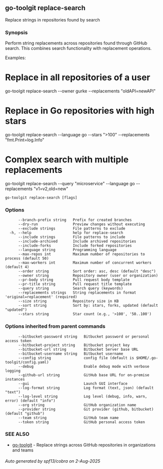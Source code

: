 ## go-toolgit replace-search

Replace strings in repositories found by search

### Synopsis

Perform string replacements across repositories found through GitHub search.
This combines search functionality with replacement operations.

Examples:
  # Replace in all repositories of a user
  go-toolgit replace-search --owner gurke --replacements "oldAPI=newAPI"

  # Replace in Go repositories with high stars
  go-toolgit replace-search --language go --stars ">100" --replacements "fmt.Print=log.Info"

  # Complex search with multiple replacements
  go-toolgit replace-search --query "microservice" --language go --replacements "v1=v2,old=new"

```
go-toolgit replace-search [flags]
```

### Options

```
      --branch-prefix string   Prefix for created branches
      --dry-run                Preview changes without executing
      --exclude strings        File patterns to exclude
  -h, --help                   help for replace-search
      --include strings        File patterns to include
      --include-archived       Include archived repositories
      --include-forks          Include forked repositories
      --language string        Programming language
      --max-repos int          Maximum number of repositories to process (default 50)
      --max-workers int        Maximum number of concurrent workers (default 4)
      --order string           Sort order: asc, desc (default "desc")
      --owner string           Repository owner (user or organization)
      --pr-body string         Pull request body template
      --pr-title string        Pull request title template
      --query string           Search query (keywords)
      --replacements strings   String replacements in format 'original=replacement' (required)
      --size string            Repository size in KB
      --sort string            Sort by: stars, forks, updated (default "updated")
      --stars string           Star count (e.g., '>100', '50..100')
```

### Options inherited from parent commands

```
      --bitbucket-password string   Bitbucket password or personal access token
      --bitbucket-project string    Bitbucket project key
      --bitbucket-url string        Bitbucket Server base URL
      --bitbucket-username string   Bitbucket username
      --config string               config file (default is $HOME/.go-toolgit/config.yaml)
      --debug                       Enable debug mode with verbose logging
      --github-url string           GitHub base URL for on-premise instances
      --gui                         Launch GUI interface
      --log-format string           Log format (text, json) (default "text")
      --log-level string            Log level (debug, info, warn, error) (default "info")
      --org string                  GitHub organization name
      --provider string             Git provider (github, bitbucket) (default "github")
      --team string                 GitHub team name
      --token string                GitHub personal access token
```

### SEE ALSO

* [go-toolgit](go-toolgit.md)	 - Replace strings across GitHub repositories in organizations and teams

###### Auto generated by spf13/cobra on 2-Aug-2025
